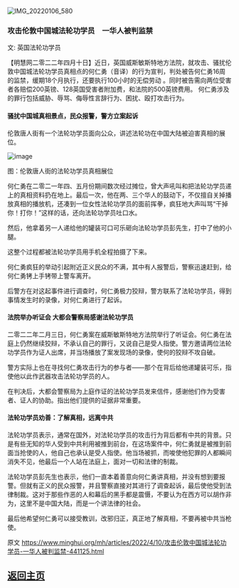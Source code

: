 ![IMG_20220106_580](https://user-images.githubusercontent.com/79625284/162610707-fe6d0f0b-a565-4683-a6e8-6a5e642aba99.jpg)

### 攻击伦敦中国城法轮功学员　一华人被判监禁

文: 英国法轮功学员

【明慧网二零二二年四月十日】近日，英国威斯敏斯特地方法院，就攻击、骚扰伦敦中国城法轮功学员真相点的何仁勇（音译）的行为宣判，判处被告何仁勇16周的监禁，缓期18个月执行，还要执行100小时的无偿劳动 。同时被告需向两位受害者各赔偿200英镑、128英国受害者附加费，和法院的500英镑费用。
何仁勇涉及的罪行包括威胁、辱骂、侮辱性言辞行为、困扰、殴打攻击行为。

#### 骚扰中国城真相景点，民众报警，警方立案起诉

伦敦唐人街有一个法轮功学员面向公众，讲述法轮功在中国大陆被迫害真相的展位。

![image](https://user-images.githubusercontent.com/79625284/162610572-4b6131ad-5ed4-40d8-b4fd-b0589d75d03e.png)

图：伦敦唐人街的法轮功学员真相展位

何仁勇在二零二一年四、五月份期间数次经过摊位，曾大声吼叫和把法轮功学员递上的真相资料扔在地上。最后一次，他在两、三个华人的鼓动下，不仅擅自关掉播放真相的播放机，还凑到一位女性法轮功学员的面前挥拳，疯狂地大声叫骂“干掉你！打你！”这样的话，还向法轮功学员吐口水。

然后，他拿着另一人递给他的罐装可口可乐砸向法轮功学员彭先生，打中了他的小腿。

这整个过程都被法轮功学员用手机全程拍摄了下来。

何仁勇疯狂的举动引起附近正义民众的不满，其中有人报警后，警察迅速赶到，给何仁勇铐上手铐带上警车离开。

后警方在对这起事件进行调查时，何仁勇极力狡辩，警方联系了法轮功学员，得到事情发生时的录像，对何仁勇进行了起诉。

#### 法院举办听证会 大都会警察局感谢法轮功学员

二零二二年二月三日，何仁勇案在威斯敏斯特地方法院举行了听证会。何仁勇在法庭上仍然继续狡辩，不承认自己的罪行，又说自己是受人指使。警方邀请两位法轮功学员作为证人出席，并当场播放了案发现场的录像，使何的狡辩不攻自破。

警方实际上也在寻找何仁勇攻击行为的参与者——那个在背后给他递罐装可乐，指使他以此作武器攻击法轮功学员的人。

在判决后，大都会警察局为上庭作证的法轮功学员发来信件，感谢他们作为受害者、证人的协助。指出他们提供的证据非常重要。

#### 法轮功学员劝善：了解真相，远离中共

法轮功学员表示，通常在国外，对法轮功学员的攻击行为背后都有中共的背景。只是有些无知的华人受到中共利用被推到前台，在这场案件中，何仁勇就是被推到前面当抢使的人，他自己也承认是受人指使。他当场被抓，而唆使他犯罪的人都瞬间消失不见，他最后一个人站在法庭上，面对一切和法律的制裁。

法轮功学员彭先生也表示，他们一直本着善意向何仁勇讲真相，并没有想到要报警。但就有正义的民众报警，并且警察直接对其进行了调查起诉，最后使他受到法律制裁。这对于那些作恶的人和幕后的黑手都是震慑，不要认为在西方可以胡作非为，这里不是中国大陆，而是一个讲法律的社会。

最后他希望何仁勇可以接受教训，改邪归正，真正地了解真相，不要再被中共当枪使。

原文 https://www.minghui.org/mh/articles/2022/4/10/攻击伦敦中国城法轮功学员-一华人被判监禁-441125.html

## [返回主页](https://git.io/Js3EY)
